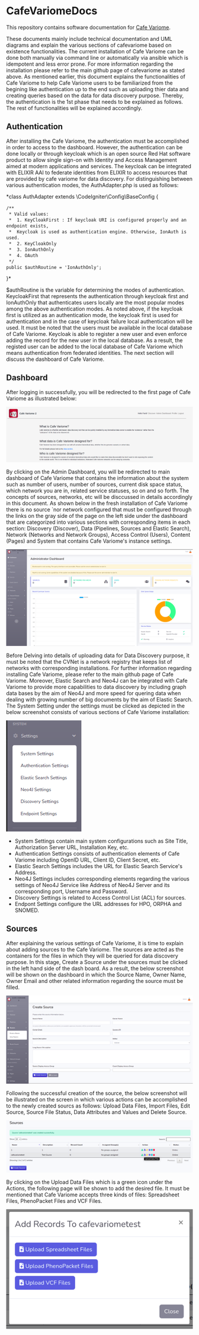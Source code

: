 # CafeVariomeDocs

This repository contains software documentation for [Cafe Variome](https://github.com/CafeVariomeUoL/CafeVariomeCI4). 

These documents mainly include technical documentation and UML diagrams and explain the various sections of cafevariome based on existence functionalities. The current installation of Cafe Variome can be done both manually via command line or automatically via ansible which is idempotent and less error prone. For more information regarding the installation please refer to the main github page of cafevariome as stated above. As mentioned earlier, this document explains the functionalities of Cafe Variome to help Cafe Variome users to be familiarized from the begining like authentication up to the end such as uploading thier data and creating queries based on the data for data discovery purpose. Thereby, the authentication is the 1st phase that needs to be explained as follows. The rest of functionalities will be explained accordingly.

## Authentication

After installing the Cafe Variome, the authentication must be accomplished in order to access to the dashboard. However, the authentication can be done locally or through keycloak which is an open source Red Hat software product to allow single sign-on with Identity and Access Management aimed at modern applications and services. The keycloak can be integrated with ELIXIR AAI to federate identities from ELIXIR to access resources that are provided by cafe variome for data discovery. For distinguishing between various authentication modes, the AuthAdapter.php is used as follows:


*class AuthAdapter extends \CodeIgniter\Config\BaseConfig
{

    /**
     * Valid values:
     *  1. KeyCloakFirst : If keycloak URI is configured properly and an endpoint exists,
     *  Keycloak is used as authentication engine. Otherwise, IonAuth is used.
     *  2. KeyCloakOnly
     *  3. IonAuthOnly
     *  4. OAuth
     */
    public $authRoutine = 'IonAuthOnly';
}*

$authRoutine is the variable for determining the modes of authentication. KeycloakFirst that represents the authentication through keycloak first and IonAuthOnly that authenticates users locally are the most popular modes among the above authentication modes. As noted above, if the keycloak first is utilized as an authentication mode, the keycloak first is used for authentication and in the case of keycloak failure local authentication will be used. It must be noted that the users must be available in the local database of Cafe Variome. Keycloak is able to register a new user and even enforce adding the record for the new user in the local database. As a result, the registed user can be added to the local database of Cafe Variome which means authentication from federated identities. The next section will discuss the dashboard of Cafe Variome.

## Dashboard

After logging in successfully, you will be redirected to the first page of Cafe Variome as illustrated below:

![Alt text](Archive/screenshots/1.successfull-login.png?raw=true "Successful Login")

By clicking on the Admin Dashboard, you will be redirected to main dashboard of Cafe Variome that contains the information about the system such as number of users, number of sources, current disk space status, which network you are in, related service statuses, so on and so forth. The concepts of sources, networks, etc will be disccussed in details accordingly in this document. As shown below in the fresh installation of Cafe Variome there is no source `nor network configured that must be configured through the links on the gray side of the page on the left side under the dashboard that are categorized into various sections with corresponding items in each section: Discovery (Discover), Data (Pipelines, Sources and Elastic Search), Network (Networks and Network Groups), Access Control (Users), Content (Pages) and System that contains Cafe Variome's instance settings.

![Alt text](Archive/screenshots/2.Admin-Dashboard.png?raw=true "Dashboard")

Before Delving into details of uploading data for Data Discovery purpose, it must be noted that the CVNet is a network registry that keeps list of networks with corresponding installations. For further information regarding installing Cafe Variome, please refer to the main github page of Cafe Variome. Moreover, Elastic Search and Neo4J can be integrated with Cafe Variome to provide more capabilities to data discovery by including graph data bases by the aim of Neo4J and more speed for quering data when dealing with growing number of big documents by the aim of Elastic Search.  The System Setting under the settings must be clicked as depicted in the below screenshot consists of various sections of Cafe Variome installation:

![Alt text](Archive/screenshots/3.Settings.png?raw=true "Settings")

- System Settings contain main system configurations such as Site Title, Authorization Server URL, Installation Key, etc.
- Authentication Settings consists of authentication elements of Cafe Variome including OpenID URL, Client ID, Client Secret, etc.
- Elastic Search Settings includes the URL for Elastic Search Service's Address.
- Neo4J Settings includes corresponding elements regarding the various settings of Neo4J Service like Address of Neo4J Server and its corresponding port, Username and Password.
- Discovery Settings is related to Access Control List (ACL) for sources. 
- Endpont Settings configure the URL addresses for HPO, ORPHA and SNOMED.

## Sources

After explaining the various settings of Cafe Variome, it is time to explain about adding sources to the Cafe Variome. The sources are acted as the containers for the files in which they will be queried for data discovery purpose. In this stage, Create a Source under the sources must be clicked in the left hand side of the dash board. As a result, the below screenshot will be shown on the dashboard in which the Source Name, Owner Name, Owner Email and other related information regarding the source must be filled.

![Alt text](Archive/screenshots/4.Create-Source.png?raw=true "Source-Creation")

Following the successful creation of the source, the below screenshot will be illustrated on the screen in which various actions can be accomplished to the newly created sourcs as follows: Upload Data Files, Import Files, Edit Source, Source File Status, Data Attributes and Values and Delete Source.

![Alt text](Archive/screenshots/5.Source-Page.png?raw=true "Source-Page")

By clicking on the Upload Data Files which is a green icon under the Actions, the following page will be shown to add the desired file. It must be mentioned that Cafe Variome accepts three kinds of files: Spreadsheet Files, PhenoPacket Files and VCF Files.

![Alt text](Archive/screenshots/6.Adding-Records.png?raw=true "Add-Record")











